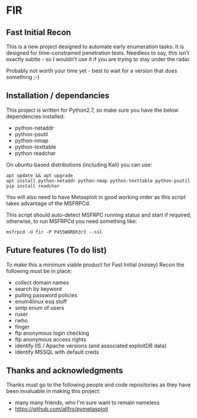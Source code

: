 # FIR
## Fast Initial Recon

This is a new project designed to automate early enumeration tasks.  It is designed for time-constrained penetration tests.  Needless to say, this isn't exactly subtle - so I wouldn't use it if you are trying to stay under the radar.

Probably not worth your time yet - best to wait for a version that does something ;-)

## Installation / dependancies

This project is written for Python2.7, so make sure you have the below dependencies installed:

- python-netaddr
- python-psutil
- python-nmap
- python-texttable
- python readchar

On ubuntu-based distributions (including Kali) you can use:

    apt update && apt upgrade
    apt install python-netaddr python-nmap python-texttable python-psutil
    pip install readchar

You will also need to have Metasploit in good working order as this script takes advantage of the MSFRPCd.

This script should auto-detect MSFRPC running status and start if required, otherwise, to run MSFRPCd you need something like:

    msfrpcd -U fir -P P455WORDh3r3 --ssl
    
## Future features (To do list)

To make this a minimum viable product for Fast Initial (noisey) Recon the following must be in place:

- collect domain names
- search by keyword
- pulling password policies
- enum4linux esq stuff
- smtp enum of users
- ruser
- rwho
- finger
- ftp anonymous login checking
- ftp anonymous access rights
- identify IIS / Apache versions (and associated exploitDB data)
- identify MSSQL with default creds

## Thanks and acknowledgments

Thanks must go to the following people and code repositories as they have been invaluable in making this project:

- many many friends, who I'm sure want to remain nameless
- https://github.com/allfro/pymetasploit